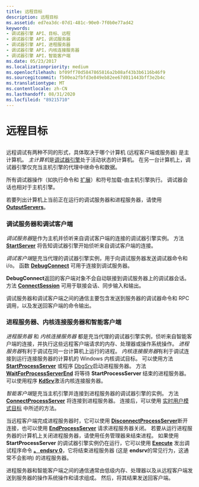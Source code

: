 ```yaml
---
title: 远程目标
description: 远程目标
ms.assetid: ed7ea3dc-07d1-481c-90e0-7f0b0e77ad42
keywords:
- 调试器引擎 API、目标、远程
- 调试器引擎 API，调试服务器
- 调试器引擎 API，进程服务器
- 调试器引擎 API，内核连接服务器
- 调试器引擎 API，智能客户端
ms.date: 05/23/2017
ms.localizationpriority: medium
ms.openlocfilehash: bf09ff70d5847865816a2b08af43b3b6116b46f9
ms.sourcegitcommit: f500ea2fbfd3e849eb82ee67d011443bff3e2b4c
ms.translationtype: MT
ms.contentlocale: zh-CN
ms.lasthandoff: 08/31/2020
ms.locfileid: "89215710"
---
```

# <a name="remote-targets"></a>远程目标


## <span id="ddk_remote_debugging_dbx"></span><span id="DDK_REMOTE_DEBUGGING_DBX"></span>


远程调试有两种不同的形式，具体取决于哪个计算机 (远程客户端或服务器) 是主计算机。 *主计算机*是[调试器引擎](introduction.md#debugger-engine)处于活动状态的计算机。 在另一台计算机上，调试器引擎仅充当主机引擎的代理中继命令和数据。

所有调试器操作（如执行命令和 [扩展](introduction.md#extensions)）和符号加载-由主机引擎执行。 调试器会话也相对于主机引擎。

若要列出计算机上当前正在运行的调试服务器和进程服务器，请使用 [**OutputServers**](/windows-hardware/drivers/ddi/dbgeng/nf-dbgeng-idebugclient5-outputservers)。

### <a name="span-iddebugging_server_and_debugging_clientspanspan-iddebugging_server_and_debugging_clientspandebugging-servers-and-debugging-clients"></a><span id="debugging_server_and_debugging_client"></span><span id="DEBUGGING_SERVER_AND_DEBUGGING_CLIENT"></span>调试服务器和调试客户端

*调试服务器*是作为主机并侦听来自调试客户端的连接的调试器引擎实例。 方法 [**StartServer**](/windows-hardware/drivers/ddi/dbgeng/nf-dbgeng-idebugclient5-startserver) 将告知调试器引擎开始侦听来自调试客户端的连接。

*调试客户端*是充当代理的调试器引擎实例，用于向调试服务器发送调试器命令和 i/o。 函数 [**DebugConnect**](/windows-hardware/drivers/ddi/dbgeng/nf-dbgeng-debugconnect) 可用于连接到调试服务器。

**DebugConnect**返回的客户端对象不会自动联接到调试服务器上的调试器会话。 方法 [**ConnectSession**](/windows-hardware/drivers/ddi/dbgeng/nf-dbgeng-idebugclient5-connectsession) 可用于联接会话、同步输入和输出。

调试服务器和调试客户端之间的通信主要包含发送到服务器的调试器命令和 RPC 调用，以及发送回客户端的命令输出。

### <a name="span-idprocess_server_and_smart_clientspanspan-idprocess_server_and_smart_clientspanprocess-servers-kernel-connection-servers-and-smart-clients"></a><span id="process_server_and_smart_client"></span><span id="PROCESS_SERVER_AND_SMART_CLIENT"></span>进程服务器、内核连接服务器和智能客户端

*进程服务器* 和 *内核连接服务器* 都是充当代理的调试器引擎实例，侦听来自智能客户端的连接，并执行这些远程客户端请求的内存、处理器或操作系统操作。 *进程服务器*有利于调试在同一台计算机上运行的进程。 *内核连接服务器*有利于调试连接到运行连接服务器的计算机的 Windows 内核调试目标。 可以使用方法 [**StartProcessServer**](/windows-hardware/drivers/ddi/dbgeng/nf-dbgeng-idebugclient5-startprocessserver) 或程序 [DbgSrv](process-servers--user-mode-.md)启动进程服务器。 方法 [**WaitForProcessServerEnd**](/windows-hardware/drivers/ddi/dbgeng/nf-dbgeng-idebugclient5-waitforprocessserverend) 将等待 **StartProcessServer** 结束的进程服务器。 可以使用程序 [**KdSrv**](activating-a-kd-connection-server.md)激活内核连接服务器。

*智能客户端*是充当主机引擎并连接到进程服务器的调试器引擎的实例。 方法 [**ConnectProcessServer**](/windows-hardware/drivers/ddi/dbgeng/nf-dbgeng-idebugclient5-connectprocessserver) 将连接到进程服务器。 连接后，可以使用 [实时用户模式目标](live-user-mode-targets.md) 中所述的方法。

当远程客户端完成进程服务器时，它可以使用 [**DisconnectProcessServer**](/windows-hardware/drivers/ddi/dbgeng/nf-dbgeng-idebugclient5-disconnectprocessserver)断开连接，也可以使用 [**EndProcessServer**](/windows-hardware/drivers/ddi/dbgeng/nf-dbgeng-idebugclient5-endprocessserver) 请求进程服务器关闭。 若要从运行进程服务器的计算机上关闭进程服务器，请使用任务管理器来结束进程。 如果使用 **StartProcessServer** 的调试器引擎实例仍在运行，它可以使用 [**Execute**](/windows-hardware/drivers/ddi/dbgeng/nf-dbgeng-idebugcontrol3-execute) 发出调试程序命令 [**。 endsrv 0**](-endsrv--end-debugging-server-.md)，它将结束进程服务器 (这是 **endsrv**的常见行为，这通常不会影响) 的进程服务器。

进程服务器和智能客户端之间的通信通常由低级内存、处理器以及从远程客户端发送到服务器的操作系统操作和请求组成。 然后，将其结果发送回客户端。

 

